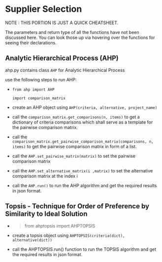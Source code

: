 # Supplier Selection

NOTE : THIS PORTION IS JUST A QUICK CHEATSHEET.    

The parameters and return type of all the functions have not been discussed here. You can look those up via hovering over the functions for seeing their declarations. 

## Analytic Hierarchical Process (AHP)

ahp.py contains class ```AHP``` for Analytic Hierarchical Process

use the following steps to run AHP:

*   ```from ahp import AHP```


    ```import comparison_matrix```
    

* create an AHP object using ```AHP(criteria, alternative, project_name)```

* call the ```comparison_matrix.get_comparisons(n, items)``` to get a dictionary of criteria comparisons which shall serve as a template for the pairwise comparison matrix.

* call the ```comparison_matrix.get_pairwise_comparison_matrix(comparisons, n, items)``` to get the pairwise comparison matrix in form of a list.

* call the ```AHP.set_pairwise_matrix(matrix)``` to set the pairwise comparison matrix 

* call the ```AHP.set_alternative_matrix(i ,matrix)``` to set the alternative comparison matrix at the index i

* call the ```AHP.run()``` to run the AHP algorithm and get the required results in json format.


## Topsis - Technique for Order of Preference by Similarity to Ideal Solution

*   > from ahptopsis import AHPTOPSIS

* create a topsis object using ```AHPTOPSIS(criteria(dict), alternative(dict))```

* call the AHPTOPSIS.run() function to run the TOPSIS algorithm and get the required results in json format.
